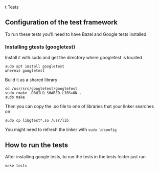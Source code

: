 t Tests

## Configuration of the test framework

To run these tests you'll need to have Bazel and Google tests installed


### Installing gtests (googletest)

Install it with sudo and get the directory where googletest is located
```
sudo apt install googletest
whereis googletest
```
Build it as a shared library
```
cd /usr/src/googletest/googletest
sudo cmake -DBUILD_SHARED_LIBS=ON .
sudo make
```
Then you can copy the .so file to one of libraries that your linker searches on
```
sudo cp libgtest*.so /usr/lib
```
You might need to refresh the linker with `sudo ldconfig`

## How to run the tests

After installing google tests, to run the tests in the tests folder just run
``` 
make tests
```
